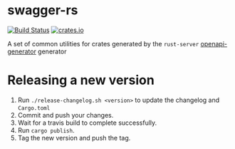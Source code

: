 # swagger-rs

[![Build Status](https://travis-ci.org/Metaswitch/swagger-rs.svg?branch=master)](https://travis-ci.org/Metaswitch/swagger-rs)
[![crates.io](https://img.shields.io/crates/v/swagger.svg)](https://crates.io/crates/swagger)

A set of common utilities for crates generated by the `rust-server` [openapi-generator](https://github.com/OpenAPITools/openapi-generator) generator

# Releasing a new version

1. Run `./release-changelog.sh <version>` to update the changelog and `Cargo.toml`
2. Commit and push your changes.
3. Wait for a travis build to complete successfully.
4. Run `cargo publish`.
5. Tag the new version and push the tag.
